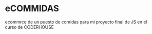 # eCOMMIDAS
ecommrce de un puesto de comidas para mi proyecto final de JS en el curso de CODERHOUSE

